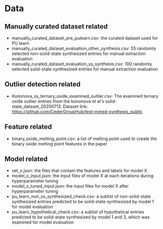 # Data

## Manually curated dataset related

- manually_curated_dataset_pre_pulearn.csv: the curated dataset used for PU learn
- manually_curated_dataset_evaluation_other_synthesis.csv: 55 randomly selected non-solid-state synthesized entries for manual extraction evaluation
- manually_curated_dataset_evaluation_ss_synthesis.csv: 100 randomly selected solid-state synthesized entries for manual extraction evaluation 

## Outlier detection related

- Kononova_ss_ternary_oxide_examined_outlier.csv: The examined ternary oxide outlier entries from the kononova et al's solid-state_dataset_20200713. Dataset link: https://github.com/CederGroupHub/text-mined-synthesis_public

## Feature related

- binary_oxide_melting_point.csv: a list of melting point used to create the binary oxide melting point features in the paper

## Model related

- set_x.json: the files that contain the features and labels for model X
- model_x_input.json: the input files of model X at each iterations during hyperparameter tuning
- model_x_tuned_input.json: the input files for model X after hyperparameter tuning
- pu_learn_non_ss_synthesized_check.csv: a sublist of non-solid-state synthesized entries predicted to be solid-state synthesized by model 1 for model evaluation
- pu_learn_hypothetical_check.csv: a sublist of hypothetical entries predicted to be solid-state synthesized by model 1 and 3, which was examined for model evaluation